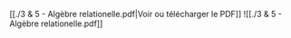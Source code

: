 ﻿[[./3 & 5 - Algèbre relationelle.pdf|Voir ou télécharger le PDF]]
![[./3 & 5 - Algèbre relationelle.pdf]]
